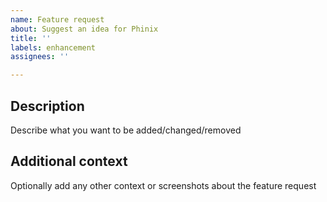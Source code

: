 ```yaml
---
name: Feature request
about: Suggest an idea for Phinix
title: ''
labels: enhancement
assignees: ''

---
```


## Description
Describe what you want to be added/changed/removed

## Additional context
Optionally add any other context or screenshots about the feature request
